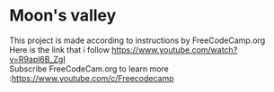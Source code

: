 # Moon's valley

 This project is made according to instructions by FreeCodeCamp.org<br>
 <space>Here is the link that i follow https://www.youtube.com/watch?v=R9apl6B_ZgI<br>
 <space>Subscribe FreeCodeCam.org to learn more :https://www.youtube.com/c/Freecodecamp 
<space>
 
